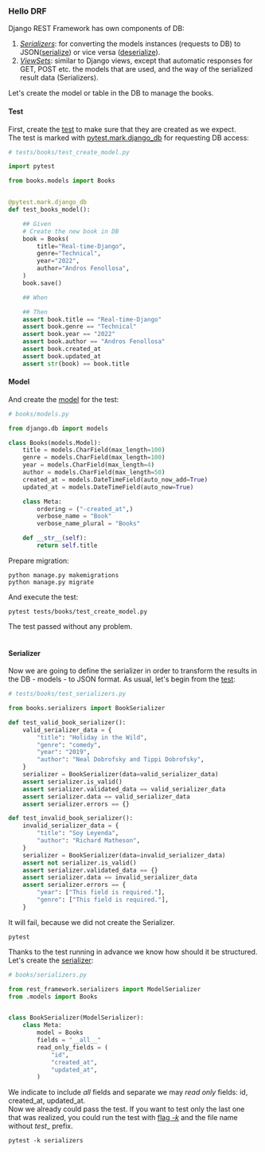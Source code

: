 ### Hello DRF

Django REST Framework has own components of DB:
1. [_Serializers_](https://www.django-rest-framework.org/api-guide/serializers/): for converting the models instances (requests to DB) to JSON([serialize](https://www.django-rest-framework.org/api-guide/serializers/#serializing-objects)) or vice versa ([deserialize](https://www.django-rest-framework.org/api-guide/serializers/#deserializing-objects)).
2. [_ViewSets_](https://www.django-rest-framework.org/api-guide/viewsets/): similar to Django views, except that automatic responses for GET, POST etc.
the models that are used, and the way of the serialized result data (Serializers).

Let's create the model or table in the DB to manage the books.<br>

#### Test
First, create the [test](tests/books/test_create_model.py) to make sure that they are created as we expect.<br>
The test is marked with [pytest.mark.django_db](https://pytest-django.readthedocs.io/en/latest/helpers.html#pytest-mark-django-db-request-database-access) for requesting DB access:<br>

```python
# tests/books/test_create_model.py

import pytest

from books.models import Books


@pytest.mark.django_db
def test_books_model():

    ## Given
    # Create the new book in DB
    book = Books(
        title="Real-time-Django",
        genre="Technical",
        year="2022",
        author="Andros Fenollosa",
    )
    book.save()

    ## When

    ## Then
    assert book.title == "Real-time-Django"
    assert book.genre == "Technical"
    assert book.year == "2022"
    assert book.author == "Andros Fenollosa"
    assert book.created_at
    assert book.updated_at
    assert str(book) == book.title
```

#### Model

And create the [model](books/models.py) for the test:

```python
# books/models.py

from django.db import models

class Books(models.Model):
    title = models.CharField(max_length=100)
    genre = models.CharField(max_length=100)
    year = models.CharField(max_length=4)
    author = models.CharField(max_length=50)
    created_at = models.DateTimeField(auto_now_add=True)
    updated_at = models.DateTimeField(auto_now=True)

    class Meta:
        ordering = ("-created_at",)
        verbose_name = "Book"
        verbose_name_plural = "Books"

    def __str__(self):
        return self.title

```

Prepare migration:

```commandline
python manage.py makemigrations
python manage.py migrate
```
And execute the test:

```commandline
pytest tests/books/test_create_model.py
```

The test passed without any problem. <br><br>

#### Serializer

Now we are going to define the serializer in order to transform the results in the DB - models - to JSON format.
As usual, let's begin from the [test](tests/books/test_serializers.py):

```python
# tests/books/test_serializers.py

from books.serializers import BookSerializer

def test_valid_book_serializer():
    valid_serializer_data = {
        "title": "Holiday in the Wild",
        "genre": "comedy",
        "year": "2019",
        "author": "Neal Dobrofsky and Tippi Dobrofsky",
    }
    serializer = BookSerializer(data=valid_serializer_data)
    assert serializer.is_valid()
    assert serializer.validated_data == valid_serializer_data
    assert serializer.data == valid_serializer_data
    assert serializer.errors == {}

def test_invalid_book_serializer():
    invalid_serializer_data = {
        "title": "Soy Leyenda",
        "author": "Richard Matheson",
    }
    serializer = BookSerializer(data=invalid_serializer_data)
    assert not serializer.is_valid()
    assert serializer.validated_data == {}
    assert serializer.data == invalid_serializer_data
    assert serializer.errors == {
        "year": ["This field is required."],
        "genre": ["This field is required."],
    }

```

It will fail, because we did not create the Serializer. 

```commandline
pytest
```

Thanks to the test running in advance we know how should it be structured.
Let's create the [serializer](books/serializers.py):

```python
# books/serializers.py

from rest_framework.serializers import ModelSerializer
from .models import Books


class BookSerializer(ModelSerializer):
    class Meta:
        model = Books
        fields = "__all__"
        read_only_fields = (
            "id",
            "created_at",
            "updated_at",
        )

```

We indicate to include _all_ fields and separate we may _read only_ fields: id, created_at, updated_at.<br>
Now we already could pass the test. If you want to test only the last one that was realized, 
you could run the test with [flag _-k_](https://docs.pytest.org/en/6.2.x/usage.html) and the file name without _test__ prefix.

```commandline
pytest -k serializers
```